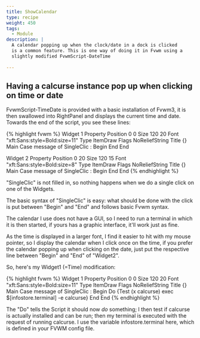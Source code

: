 ```yaml
---
title: ShowCalendar
type: recipe
weight: 450
tags:
  - Module
description: |
  A calendar popping up when the clock/date in a dock is clicked
  is a common feature. This is one way of doing it in Fvwm using a
  slightly modified FvwmScript-DateTime
  
---
```


## Having a calcurse instance pop up when clicking on time or date

FvwmScript-TimeDate is provided with a basic installation of Fvwm3,
it is then swallowed into RightPanel and displays the current time
and date. Towards the end of the script, you see these lines:

{% highlight fvwm %}
Widget 1
Property
 Position 0 0
 Size 120 20
 Font "xft:Sans:style=Bold:size=11"
 Type ItemDraw
 Flags NoReliefString
 Title {}
Main
 Case message of
  SingleClic :
  Begin
  End
End

Widget 2
Property
 Position 0 20
 Size 120 15
 Font "xft:Sans:style=Bold:size=8"
 Type ItemDraw
 Flags NoReliefString
 Title {}
Main
 Case message of
  SingleClic :
  Begin
  End
End
{% endhighlight %}

"SingleClic" is not filled in, so nothing happens when we do a single click
on one of the Widgets.

The basic syntax of "SingleClic" is easy: what should be done with the click
is put between "Begin" and "End" and follows basic Fvwm syntax.

The calendar I use does not have a GUI, so I need to run a terminal in which
it is then started, if yours has a graphic interface, it'll work just as fine.

As the time is displayed in a larger font, I find it easier to hit with my 
mouse pointer, so I display the calendar when I click once on the time, if
you prefer the calendar popping up when clicking on the date, just put the 
respective line between "Begin" and "End" of "Widget2".

So, here's my Widget1 (=Time) modification:

{% highlight fvwm %}
Widget 1
Property
 Position 0 0
 Size 120 20
 Font "xft:Sans:style=Bold:size=11"
 Type ItemDraw
 Flags NoReliefString
 Title {}
Main
 Case message of
  SingleClic :
  Begin
   Do {Test (x calcurse) exec $[infostore.terminal] -e calcurse}
  End
End
{% endhighlight %}

The "Do" tells the Script it should now _do_ something; I then test
if calcurse is actually installed and can be run; then my
terminal is executed with the request of running calcurse. I use
the variable infostore.terminal here, which is defined in your 
FVWM config file.
